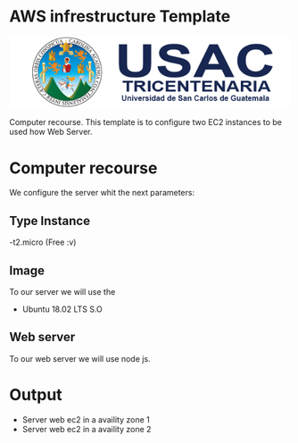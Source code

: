 # AWS infrestructure Template

![Alt text](/images/usac.png?raw=true "Logo de usac")

Computer recourse. 
This template is to configure two EC2 instances to be used how Web Server. 

# Computer recourse
We configure the server whit the next parameters:
## Type Instance
-t2.micro (Free :v)

## Image
To our server we will use the
- Ubuntu 18.02 LTS S.O

## Web server 
To our web server we will use node js.


# Output
  - Server web ec2 in a availity zone 1 
  - Server web ec2 in a availity zone 2